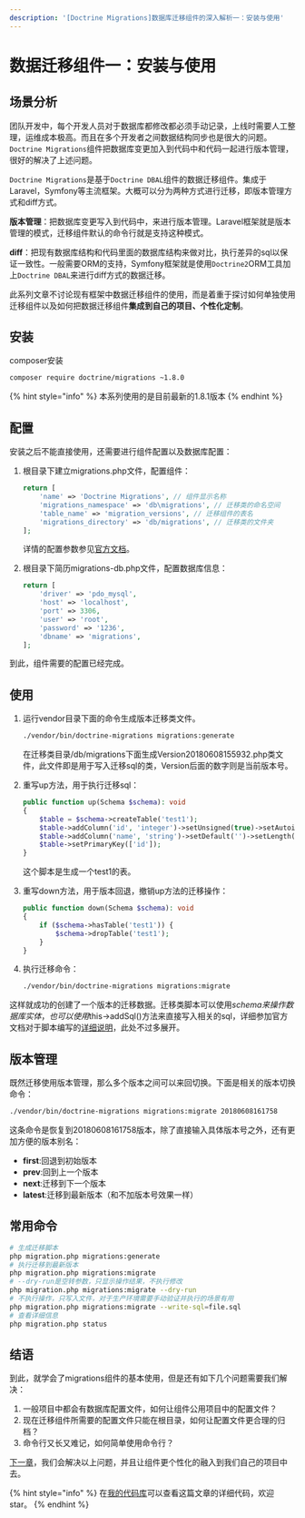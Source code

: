```yaml
---
description: '[Doctrine Migrations]数据库迁移组件的深入解析一：安装与使用'
---
```


# 数据迁移组件一：安装与使用

## 场景分析

团队开发中，每个开发人员对于数据库都修改都必须手动记录，上线时需要人工整理，运维成本极高。而且在多个开发者之间数据结构同步也是很大的问题。`Doctrine Migrations`组件把数据库变更加入到代码中和代码一起进行版本管理，很好的解决了上述问题。

`Doctrine Migrations`是基于`Doctrine DBAL`组件的数据迁移组件。集成于Laravel，Symfony等主流框架。大概可以分为两种方式进行迁移，即版本管理方式和diff方式。

**版本管理**：把数据库变更写入到代码中，来进行版本管理。Laravel框架就是版本管理的模式，迁移组件默认的命令行就是支持这种模式。

**diff**：把现有数据库结构和代码里面的数据库结构来做对比，执行差异的sql以保证一致性。一般需要ORM的支持，Symfony框架就是使用`Doctrine2`ORM工具加上`Doctrine DBAL`来进行diff方式的数据迁移。

此系列文章不讨论现有框架中数据迁移组件的使用，而是着重于探讨如何单独使用迁移组件以及如何把数据迁移组件**集成到自己的项目、个性化定制**。

## 安装

composer安装

```bash
composer require doctrine/migrations ~1.8.0
```

{% hint style="info" %}
本系列使用的是目前最新的1.8.1版本
{% endhint %}

## 配置

安装之后不能直接使用，还需要进行组件配置以及数据库配置：

1. 根目录下建立migrations.php文件，配置组件：

   ```php
   return [
       'name' => 'Doctrine Migrations', // 组件显示名称
       'migrations_namespace' => 'db\migrations', // 迁移类的命名空间
       'table_name' => 'migration_versions', // 迁移组件的表名
       'migrations_directory' => 'db/migrations', // 迁移类的文件夹
   ];
   ```

   详情的配置参数参见[官方文档](https://www.doctrine-project.org/projects/doctrine-migrations/en/latest/reference/configuration.html#migrations-configuration)。 

2. 根目录下简历migrations-db.php文件，配置数据库信息：

   ```php
   return [
       'driver' => 'pdo_mysql',
       'host' => 'localhost',
       'port' => 3306,
       'user' => 'root',
       'password' => '1236',
       'dbname' => 'migrations',
   ];
   ```

到此，组件需要的配置已经完成。

## 使用

1. 运行vendor目录下面的命令生成版本迁移类文件。

   ```bash
   ./vendor/bin/doctrine-migrations migrations:generate
   ```

   在迁移类目录/db/migrations下面生成Version20180608155932.php类文件，此文件即是用于写入迁移sql的类，Version后面的数字则是当前版本号。

2. 重写up方法，用于执行迁移sql：

   ```php
   public function up(Schema $schema): void
   {
       $table = $schema->createTable('test1');
       $table->addColumn('id', 'integer')->setUnsigned(true)->setAutoincrement(true);
       $table->addColumn('name', 'string')->setDefault('')->setLength(20);
       $table->setPrimaryKey(['id']);
   } 
   ```

   这个脚本是生成一个test1的表。

3. 重写down方法，用于版本回退，撤销up方法的迁移操作：

   ```php
   public function down(Schema $schema): void
   {
       if ($schema->hasTable('test1')) {
           $schema->dropTable('test1');
       }
   }
   ```

4. 执行迁移命令：

   ```bash
   ./vendor/bin/doctrine-migrations migrations:migrate
   ```

这样就成功的创建了一个版本的迁移数据。迁移类脚本可以使用$schema来操作数据库实体，也可以使用$this-&gt;addSql\(\)方法来直接写入相关的sql，详细参加官方文档对于脚本编写的[详细说明](https://www.doctrine-project.org/projects/doctrine-migrations/en/1.7/reference/migration_classes.html)，此处不过多展开。

## 版本管理

既然迁移使用版本管理，那么多个版本之间可以来回切换。下面是相关的版本切换命令：

```bash
./vendor/bin/doctrine-migrations migrations:migrate 20180608161758
```

这条命令是恢复到20180608161758版本，除了直接输入具体版本号之外，还有更加方便的版本别名：

* **first**:回退到初始版本
* **prev**:回到上一个版本
* **next**:迁移到下一个版本
* **latest**:迁移到最新版本（和不加版本号效果一样）

## 常用命令

```bash
# 生成迁移脚本
php migration.php migrations:generate
# 执行迁移到最新版本
php migration.php migrations:migrate
# --dry-run是空转参数，只显示操作结果，不执行修改
php migration.php migrations:migrate --dry-run
# 不执行操作，只写入文件，对于生产环境需要手动验证并执行的场景有用
php migration.php migrations:migrate --write-sql=file.sql
# 查看详细信息
php migration.php status
```

## 结语

到此，就学会了migrations组件的基本使用，但是还有如下几个问题需要我们解决：

1. 一般项目中都会有数据库配置文件，如何让组件公用项目中的配置文件？
2. 现在迁移组件所需要的配置文件只能在根目录，如何让配置文件更合理的归档？
3. 命令行又长又难记，如何简单使用命令行？

[下一章](migrations-shu-ju-qian-yi-zu-jian-er-zi-ding-yi-ji-cheng-xiang-mu.md)，我们会解决以上问题，并且让组件更个性化的融入到我们自己的项目中去。



{% hint style="info" %}
在[我的代码库](https://github.com/tbphp/studyMigrations/tree/725659ad104700a2d4d4fbbcf26b5a6c5498de83)可以查看这篇文章的详细代码，欢迎star。
{% endhint %}

